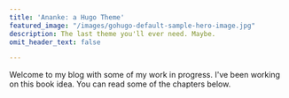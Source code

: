 ```yaml
---
title: 'Ananke: a Hugo Theme'
featured_image: "/images/gohugo-default-sample-hero-image.jpg"
description: The last theme you'll ever need. Maybe.
omit_header_text: false

---
```

Welcome to my blog with some of my work in progress. I've been working on this book idea. You can read some of the chapters below.